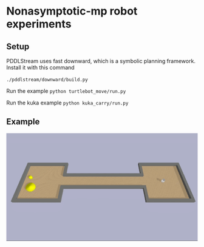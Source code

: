 # Nonasymptotic-mp robot experiments

## Setup
PDDLStream uses fast downward, which is a symbolic planning framework. Install it with this command

``./pddlstream/downward/build.py``

Run the example
``python turtlebot_move/run.py``


Run the kuka example
``python kuka_carry/run.py``

## Example

![Simple plan](./simple_plan.gif)
